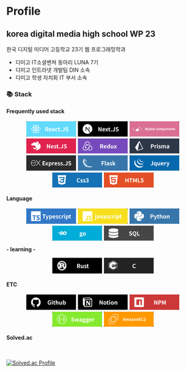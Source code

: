 # Profile

## korea digital media high school WP 23

한국 디지털 미디어 고등학교 23기 웹 프로그래밍학과

-   디미고 IT소셜벤쳐 동아리 LUNA 7기
-   디미고 인트라넷 개발팀 DIN 소속
-   디미고 학생 자치회 IT 부서 소속

### 📚 Stack

#### Frequently used stack

<div style="display: flex; flex-wrap: wrap; justify-content: center; gap: 5px;">
    <img src="icons/REACT.png" width="130" />
    <img src="icons/NEXT.png" width="130" />
    <img src="icons/STYLEDCOM.png" width="130" />
    <img src="icons/NEST.png" width="130" />
    <img src="icons/REDUX.png" width="130" />
    <img src="icons/PRISMA.png" width="130" />
    <img src="icons/EXPRESS.png" width="130" />
    <img src="icons/FLASK.png" width="130" />
    <img src="icons/JQUERY.png" width="130" />
    <img src="icons/CSS.png" width="130" />
    <img src="icons/HTML.png" width="130" />
</div>

#### Language

<div style="display: flex; flex-wrap: wrap; justify-content: center; gap: 5px;">
    <img src="icons/TS.png" width="130" />
    <img src="icons/JS.png" width="130" />
    <img src="icons/PYTHON.png" width="130" />
    <img src="icons/GO.png" width="130" />
    <img src="icons/SQL.png" width="130" />
</div>

**- learning -**

<div style="display: flex; flex-wrap: wrap; justify-content: center; gap: 5px;">
    <img src="icons/RUST.png" width="130" />
    <img src="icons/C.png" width="130" />
</div>

#### ETC

<div style="display: flex; flex-wrap: wrap; justify-content: center; gap: 5px;">
    <img src="icons/GITHUB.png" width="130" />
    <img src="icons/NOTION.png" width="130" />
    <img src="icons/NPM.png" width="130" />
    <img src="icons/SWAGGER.png" width="130" />
    <img src="icons/EC2.png" width="130" />
</div>

#### Solved.ac

<br>

[![Solved.ac Profile](http://mazassumnida.wtf/api/v2/generate_badge?boj=hokitoki1203)](https://solved.ac/hokitoki1203/)
